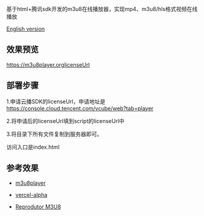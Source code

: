 基于html+腾讯sdk开发的m3u8在线播放器，实现mp4、m3u8/hls格式视频在线播放

[English version](https://github.com/geeeeeeeek/m3u8player/blob/main/Readme-en.md)


## 效果预览

https://m3u8player.orglicenseUrl


## 部署步骤

1.申请云播SDK的licenseUrl，申请地址是 https://console.cloud.tencent.com/vcube/web?tab=player

2.将申请后的licenseUrl填到script的licenseUrl中

3.将目录下所有文件复制到服务器即可。



访问入口是index.html


## 参考效果

- [m3u8player](https://m3u8player-cm4.pages.dev/)

- [vercel-alpha](https://m3u8player-alpha.vercel.app/)

- [Reprodutor M3U8](https://m3u8player.org/pt/)
